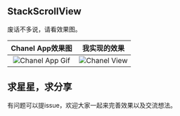 ## StackScrollView
废话不多说，请看效果图。

|              Chanel App效果图               |                  我实现的效果                  |
| :--------------------------------------: | :--------------------------------------: |
| ![Chanel App Gif](https://ws4.sinaimg.cn/large/006tNc79gy1fnhp10d938g304p08wawk.gif) | ![ Chanel View ](https://ws2.sinaimg.cn/large/006tNc79gy1fnhp4kt5zig304p08w40y.gif) |


## 求星星，求分享
有问题可以提issue，欢迎大家一起来完善效果以及交流想法。
